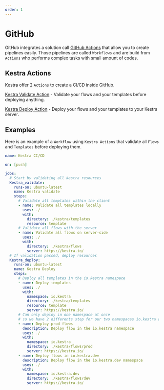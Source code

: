 ```yaml
---
order: 1
---
```


# GitHub

GitHub integrates a solution call [GitHub Actions](https://github.com/features/actions) that allow you
to create pipelines easily. Those pipelines are called `Workflows` and are build from `Actions` who
performs complex tasks with small amount of codes.

## Kestra Actions

Kestra offer 2 `Actions` to create a CI/CD inside GitHub.

[Kestra Validate Action]() - Validate your flows and your templates before deploying anything.

[Kestra Deploy Action]() - Deploy your flows and your templates to your Kestra server.

## Examples

Here is an example of a `Workflow` using `Kestra Actions` that validate all `Flows` and `Templates` before deploying them.

```yaml
name: Kestra CI/CD

on: [push]

jobs:
  # Start by validating all kestra resources
  Kestra_validate:
    runs-on: ubuntu-latest
    name: Kestra validate
    steps:
      # Validate all templates within the client
      - name: Validate all templates locally
        uses: ./
        with:
          directory: ./kestra/templates
          resource: template
      # Validate all flows with the server
      - name: Validate all flows on server-side
        uses: ./
        with:
          directory: ./kestra/flows
          server: https://kestra.io/
  # If validation passed, deploy resources
  Kestra_deploy:
    runs-on: ubuntu-latest
    name: Kestra Deploy
    steps:
      # Deploy all templates in the io.kestra namespace
      - name: Deploy templates
        uses: ./
        with:
          namespace: io.kestra
          directory: ./kestra/templates
          resource: template
          server: https://kestra.io/
      # Can only deploy in one namespace at once
      # so we have 2 differents step for our two namespaces io.kestra and io.kestra.dev
      - name: Deploy prod flows
        description: Deploy flow in the io.kestra namespace
        uses: ./
        with:
          namespace: io.kestra
          directory: ./kestra/flows/prod
          server: https://kestra.io/
      - name: Deploy flows in io.kestra.dev
        description: Deploy flow in the io.kestra.dev namespace
        uses: ./
        with:
          namespace: io.kestra.dev
          directory: ./kestra/flows/dev
          server: https://kestra.io/
```